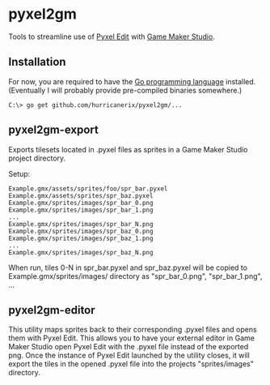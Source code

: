 pyxel2gm
========

Tools to streamline use of [Pyxel Edit](http://pyxeledit.com/) with [Game Maker Studio](http://www.yoyogames.com/gamemaker).

Installation
------------

For now, you are required to have the [Go programming language](https://golang.org/) installed.
(Eventually I will probably provide pre-compiled binaries somewhere.)

```
C:\> go get github.com/hurricanerix/pyxel2gm/...
```

pyxel2gm-export
---------------

Exports tilesets located in .pyxel files as sprites in a Game Maker Studio
project directory.

Setup:
```
Example.gmx/assets/sprites/foo/spr_bar.pyxel
Example.gmx/assets/sprites/spr_baz.pyxel
Example.gmx/sprites/images/spr_bar_0.png
Example.gmx/sprites/images/spr_bar_1.png
...
Example.gmx/sprites/images/spr_bar_N.png
Example.gmx/sprites/images/spr_baz_0.png
Example.gmx/sprites/images/spr_baz_1.png
...
Example.gmx/sprites/images/spr_baz_N.png
```
When run, tiles 0-N in spr_bar.pyxel and spr_baz.pyxel will be copied to Example.gmx/sprites/images/ directory as "spr_bar_0.png", "spr_bar_1.png", ...


pyxel2gm-editor
----------------

This utility maps sprites back to their corresponding .pyxel files and opens
them with Pyxel Edit.  This allows you to have your external editor in Game
Maker Studio open Pyxel Edit with the .pyxel file instead of the exported png.
Once the instance of Pyxel Edit launched by the utility closes, it will export
the tiles in the opened .pyxel file into the projects "sprites/images" directory.
